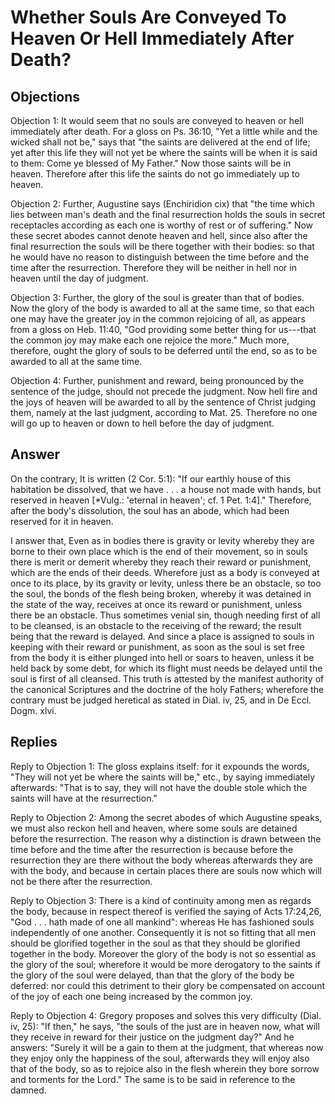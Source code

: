 # Whether Souls Are Conveyed To Heaven Or Hell Immediately After Death?

## Objections

Objection 1: It would seem that no souls are conveyed to heaven or hell immediately after death. For a gloss on Ps. 36:10, "Yet a little while and the wicked shall not be," says that "the saints are delivered at the end of life; yet after this life they will not yet be where the saints will be when it is said to them: Come ye blessed of My Father." Now those saints will be in heaven. Therefore after this life the saints do not go immediately up to heaven.

Objection 2: Further, Augustine says (Enchiridion cix) that "the time which lies between man's death and the final resurrection holds the souls in secret receptacles according as each one is worthy of rest or of suffering." Now these secret abodes cannot denote heaven and hell, since also after the final resurrection the souls will be there together with their bodies: so that he would have no reason to distinguish between the time before and the time after the resurrection. Therefore they will be neither in hell nor in heaven until the day of judgment.

Objection 3: Further, the glory of the soul is greater than that of bodies. Now the glory of the body is awarded to all at the same time, so that each one may have the greater joy in the common rejoicing of all, as appears from a gloss on Heb. 11:40, "God providing some better thing for us---that the common joy may make each one rejoice the more." Much more, therefore, ought the glory of souls to be deferred until the end, so as to be awarded to all at the same time.

Objection 4: Further, punishment and reward, being pronounced by the sentence of the judge, should not precede the judgment. Now hell fire and the joys of heaven will be awarded to all by the sentence of Christ judging them, namely at the last judgment, according to Mat. 25. Therefore no one will go up to heaven or down to hell before the day of judgment.

## Answer

On the contrary, It is written (2 Cor. 5:1): "If our earthly house of this habitation be dissolved, that we have . . . a house not made with hands, but reserved in heaven [*Vulg.: 'eternal in heaven'; cf. 1 Pet. 1:4]." Therefore, after the body's dissolution, the soul has an abode, which had been reserved for it in heaven.

I answer that, Even as in bodies there is gravity or levity whereby they are borne to their own place which is the end of their movement, so in souls there is merit or demerit whereby they reach their reward or punishment, which are the ends of their deeds. Wherefore just as a body is conveyed at once to its place, by its gravity or levity, unless there be an obstacle, so too the soul, the bonds of the flesh being broken, whereby it was detained in the state of the way, receives at once its reward or punishment, unless there be an obstacle. Thus sometimes venial sin, though needing first of all to be cleansed, is an obstacle to the receiving of the reward; the result being that the reward is delayed. And since a place is assigned to souls in keeping with their reward or punishment, as soon as the soul is set free from the body it is either plunged into hell or soars to heaven, unless it be held back by some debt, for which its flight must needs be delayed until the soul is first of all cleansed. This truth is attested by the manifest authority of the canonical Scriptures and the doctrine of the holy Fathers; wherefore the contrary must be judged heretical as stated in Dial. iv, 25, and in De Eccl. Dogm. xlvi.

## Replies

Reply to Objection 1: The gloss explains itself: for it expounds the words, "They will not yet be where the saints will be," etc., by saying immediately afterwards: "That is to say, they will not have the double stole which the saints will have at the resurrection."

Reply to Objection 2: Among the secret abodes of which Augustine speaks, we must also reckon hell and heaven, where some souls are detained before the resurrection. The reason why a distinction is drawn between the time before and the time after the resurrection is because before the resurrection they are there without the body whereas afterwards they are with the body, and because in certain places there are souls now which will not be there after the resurrection.

Reply to Objection 3: There is a kind of continuity among men as regards the body, because in respect thereof is verified the saying of Acts 17:24,26, "God . . . hath made of one all mankind": whereas He has fashioned souls independently of one another. Consequently it is not so fitting that all men should be glorified together in the soul as that they should be glorified together in the body. Moreover the glory of the body is not so essential as the glory of the soul; wherefore it would be more derogatory to the saints if the glory of the soul were delayed, than that the glory of the body be deferred: nor could this detriment to their glory be compensated on account of the joy of each one being increased by the common joy.

Reply to Objection 4: Gregory proposes and solves this very difficulty (Dial. iv, 25): "If then," he says, "the souls of the just are in heaven now, what will they receive in reward for their justice on the judgment day?" And he answers: "Surely it will be a gain to them at the judgment, that whereas now they enjoy only the happiness of the soul, afterwards they will enjoy also that of the body, so as to rejoice also in the flesh wherein they bore sorrow and torments for the Lord." The same is to be said in reference to the damned.